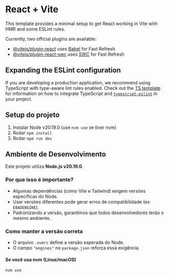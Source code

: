 # React + Vite

This template provides a minimal setup to get React working in Vite with HMR and some ESLint rules.

Currently, two official plugins are available:

- [@vitejs/plugin-react](https://github.com/vitejs/vite-plugin-react/blob/main/packages/plugin-react) uses [Babel](https://babeljs.io/) for Fast Refresh
- [@vitejs/plugin-react-swc](https://github.com/vitejs/vite-plugin-react/blob/main/packages/plugin-react-swc) uses [SWC](https://swc.rs/) for Fast Refresh

## Expanding the ESLint configuration

If you are developing a production application, we recommend using TypeScript with type-aware lint rules enabled. Check out the [TS template](https://github.com/vitejs/vite/tree/main/packages/create-vite/template-react-ts) for information on how to integrate TypeScript and [`typescript-eslint`](https://typescript-eslint.io) in your project.

## Setup do projeto

1. Instalar Node v20.19.0 (use `nvm use` se tiver nvm)
2. Rodar `npm install`
3. Rodar `npm run dev`

## Ambiente de Desenvolvimento

Este projeto utiliza **Node.js v20.19.0**.

### Por que isso é importante?
- Algumas dependências (como Vite e Tailwind) exigem versões específicas do Node.
- Usar versões diferentes pode gerar erros de compatibilidade (ex: `EBADENGINE`).
- Padronizando a versão, garantimos que todos desenvolvedores terão o mesmo ambiente.

### Como manter a versão correta
- O arquivo `.nvmrc` define a versão esperada do Node.
- O campo `"engines"` no `package.json` reforça essa exigência.

#### Se você usa **nvm** (Linux/macOS)
```bash
nvm use

